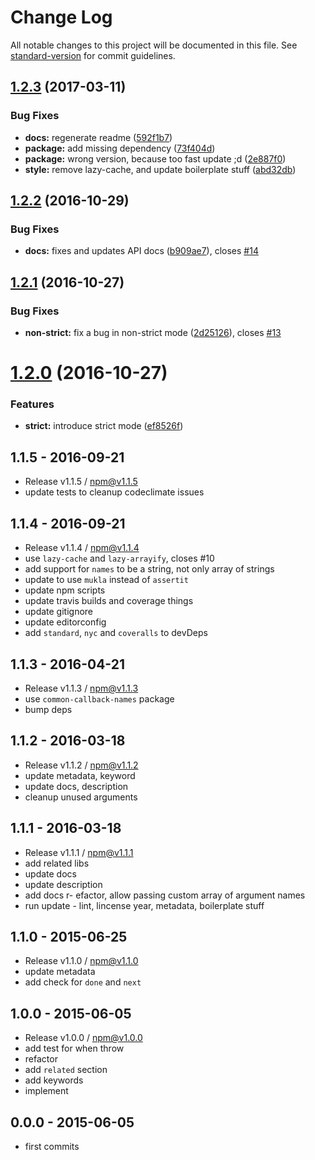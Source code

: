 # Change Log

All notable changes to this project will be documented in this file. See [standard-version](https://github.com/conventional-changelog/standard-version) for commit guidelines.

<a name="1.2.3"></a>
## [1.2.3](https://github.com/tunnckocore/is-async-function/compare/v1.2.2...v1.2.3) (2017-03-11)


### Bug Fixes

* **docs:** regenerate readme ([592f1b7](https://github.com/tunnckocore/is-async-function/commit/592f1b7))
* **package:** add missing dependency ([73f404d](https://github.com/tunnckocore/is-async-function/commit/73f404d))
* **package:** wrong version, because too fast update ;d ([2e887f0](https://github.com/tunnckocore/is-async-function/commit/2e887f0))
* **style:** remove lazy-cache, and update boilerplate stuff ([abd32db](https://github.com/tunnckocore/is-async-function/commit/abd32db))



<a name="1.2.2"></a>
## [1.2.2](https://github.com/tunnckocore/is-async-function/compare/v1.2.1...v1.2.2) (2016-10-29)


### Bug Fixes

* **docs:** fixes and updates API docs ([b909ae7](https://github.com/tunnckocore/is-async-function/commit/b909ae7)), closes [#14](https://github.com/tunnckocore/is-async-function/issues/14)



<a name="1.2.1"></a>
## [1.2.1](https://github.com/tunnckocore/is-async-function/compare/v1.2.0...v1.2.1) (2016-10-27)


### Bug Fixes

* **non-strict:** fix a bug in non-strict mode ([2d25126](https://github.com/tunnckocore/is-async-function/commit/2d25126)), closes [#13](https://github.com/tunnckocore/is-async-function/issues/13)



<a name="1.2.0"></a>
# [1.2.0](https://github.com/tunnckocore/is-async-function/compare/v1.1.5...v1.2.0) (2016-10-27)


### Features

* **strict:** introduce strict mode ([ef8526f](https://github.com/tunnckocore/is-async-function/commit/ef8526f))





## 1.1.5 - 2016-09-21
- Release v1.1.5 / npm@v1.1.5
- update tests to cleanup codeclimate issues

## 1.1.4 - 2016-09-21
- Release v1.1.4 / npm@v1.1.4
- use `lazy-cache` and `lazy-arrayify`, closes #10
- add support for `names` to be a string, not only array of strings
- update to use `mukla` instead of `assertit`
- update npm scripts
- update travis builds and coverage things
- update gitignore
- update editorconfig
- add `standard`, `nyc` and `coveralls` to devDeps

## 1.1.3 - 2016-04-21
- Release v1.1.3 / npm@v1.1.3
- use `common-callback-names` package
- bump deps

## 1.1.2 - 2016-03-18
- Release v1.1.2 / npm@v1.1.2
- update metadata, keyword
- update docs, description
- cleanup unused arguments

## 1.1.1 - 2016-03-18
- Release v1.1.1 / npm@v1.1.1
- add related libs
- update docs
- update description
- add docs
r- efactor, allow passing custom array of argument names
- run update - lint, lincense year, metadata, boilerplate stuff

## 1.1.0 - 2015-06-25
- Release v1.1.0 / npm@v1.1.0
- update metadata
- add check for `done` and `next`

## 1.0.0 - 2015-06-05
- Release v1.0.0 / npm@v1.0.0
- add test for when throw
- refactor
- add `related` section
- add keywords
- implement

## 0.0.0 - 2015-06-05
- first commits